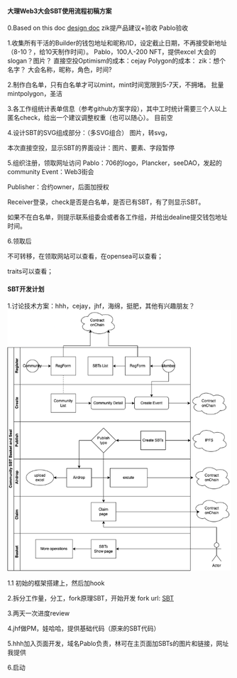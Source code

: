 #### 大理Web3大会SBT使用流程初稿方案
0.Based on this doc [design doc](design.md)
zik提产品建议+验收
Pablo验收

1.收集所有干活的Builder的钱包地址和昵称/ID，设定截止日期，不再接受新地址（8-10？，给10天制作时间）。
Pablo，100人-200 NFT，提供excel
大会的slogan？图片？
直接空投Optimism的成本：cejay
Polygon的成本：
zik：想个名字？
大会名称，昵称，角色，时间?

2.制作白名单，只有白名单才可以mint，mint时间宽限到5-7天，不拥堵。
批量mintpolygon，圣洁

3.各工作组统计表单信息（参考github方案字段），其中工时统计需要三个人以上匿名check，给出一个建议调整权重（也可以随心）。
目前空

4.设计SBT的SVG组成部分：（多SVG组合）
图片，转svg，

本次直接空投，显示SBT的界面设计：图片、要素、字段暂停

5.组织注册，领取网址访问
Pablo：706的logo，Plancker，seeDAO，发起的community
Event：Web3街会

Publisher：合约owner，后面加授权

Receiver登录，check是否是白名单，是否已有SBT，有了则显示SBT。

如果不在白名单，则提示联系组委会或者各工作组，并给出dealine提交钱包地址时间。


6.领取后

不可转移，在领取网站可以查看，在opensea可以查看；

traits可以查看；

#### SBT开发计划

1.讨论技术方案：hhh，cejay，jhf，海绵，挺肥，其他有兴趣朋友？
![flow](CSBS-basic.drawio.png)

1.1
初始的框架搭建上，然后加hook

2.拆分工作量，分工，fork原理SBT，开始开发
fork url: [SBT](https://github.com/PlanckerLabs/Dalifunia-SBT)


3.两天一次进度review

4.jhf做PM，娃哈哈，提供基础代码（原来的SBT代码）

5.hhh加入页面开发，域名Pablo负责，林可在主页面加SBTs的图片和链接，网址我提供

6.启动







